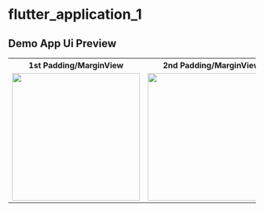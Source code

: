 # flutter_application_1

## Demo App Ui Preview


<table>
  
  
<tr>                    
<th> 1st Padding/MarginView</th>
<th> 2nd Padding/MarginView</th>   
  
</tr>  
  
  
  
<tr>



 <td>
  <img src="https://github.com/yasin9064/flutter_application_1/assets/108936278/237a2691-606a-409c-abbe-97ef2ec1e884" width="260"/>
</td>
<td>
  <img src="https://github.com/yasin9064/flutter_application_1/assets/108936278/ba0ba88b-c2ca-46ed-b084-748580d7cc7d" width="260"/>
</td>



</tr>




</table>





<table>
